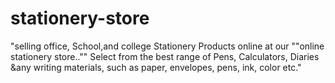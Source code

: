 # stationery-store
"selling office, School,and college Stationery Products online at our ""online stationery store.."" Select from the best range of Pens, Calculators, Diaries &amp;any writing materials, such as paper, envelopes, pens, ink, color etc."
